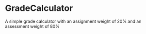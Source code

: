 # GradeCalculator
A simple grade calculator with an assignment weight of 20% and an assessment weight of 80%

